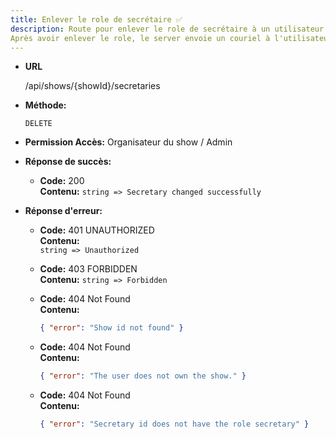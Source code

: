 ```yaml
---
title: Enlever le role de secrétaire ✅
description: Route pour enlever le role de secrétaire à un utilisateur.
Après avoir enlever le role, le server envoie un couriel à l'utilisateur pour le notifier.
---
```


* **URL**

  /api/shows/{showId}/secretaries

* **Méthode:**
  
  `DELETE`

* **Permission Accès:**
  Organisateur du show / Admin

* **Réponse de succès:**
  
  * **Code:** 200 <br />
    **Contenu:** 
     `string => Secretary changed successfully`

* **Réponse d'erreur:**

  * **Code:** 401 UNAUTHORIZED <br />
    **Contenu:** <br>
    `string => Unauthorized`

  * **Code:** 403 FORBIDDEN <br />
    **Contenu:** 
      `string => Forbidden`

  * **Code:** 404 Not Found <br />
    **Contenu:** 
    ```json
    { "error": "Show id not found" }
    ```

  * **Code:** 404 Not Found <br />
    **Contenu:** 
    ```json
    { "error": "The user does not own the show." }
    ```

  * **Code:** 404 Not Found <br />
    **Contenu:** 
    ```json
    { "error": "Secretary id does not have the role secretary" }
    ```
